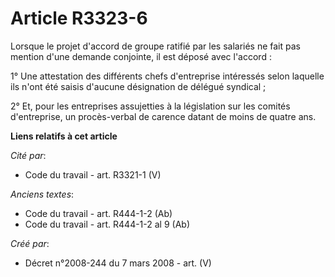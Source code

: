 # Article R3323-6

Lorsque le projet d'accord de groupe ratifié par les salariés ne fait pas mention d'une demande conjointe, il est déposé avec
l'accord :

1° Une attestation des différents chefs d'entreprise intéressés selon laquelle ils n'ont été saisis d'aucune désignation de
délégué syndical ;

2° Et, pour les entreprises assujetties à la législation sur les comités d'entreprise, un procès-verbal de carence datant de
moins de quatre ans.

**Liens relatifs à cet article**

_Cité par_:

  - Code du travail - art. R3321-1 (V)

_Anciens textes_:

  - Code du travail - art. R444-1-2 (Ab)
  - Code du travail - art. R444-1-2 al 9 (Ab)

_Créé par_:

  - Décret n°2008-244 du 7 mars 2008 - art. (V)
